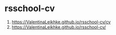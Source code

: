 # rsschool-cv
1.  https://ValentinaLeikhke.github.io/rsschool-cv/cv
2.  https://ValentinaLeikhke.github.io/rsschool-cv/
